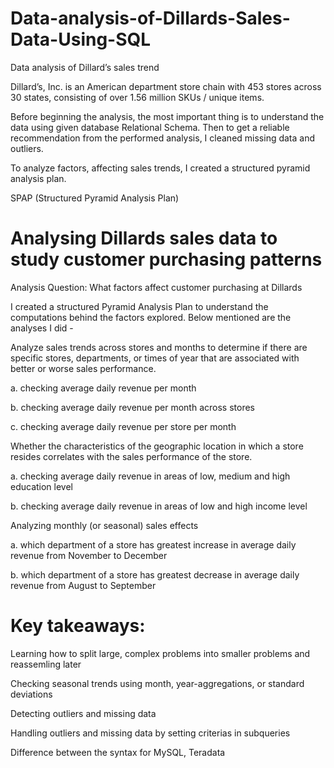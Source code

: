 # Data-analysis-of-Dillards-Sales-Data-Using-SQL

Data analysis of Dillard’s sales trend

Dillard’s, Inc. is an American department store chain with 453 stores across 30 states, consisting of over 1.56 million SKUs / unique items.

Before beginning the analysis, the most important thing is to understand the data using given database Relational Schema. Then to get a reliable recommendation from the performed analysis, I cleaned missing data and outliers.

To analyze factors, affecting sales trends, I created a structured pyramid analysis plan.

SPAP (Structured Pyramid Analysis Plan)

# Analysing Dillards sales data to study customer purchasing patterns


Analysis Question: What factors affect customer purchasing at Dillards

I created a structured Pyramid Analysis Plan to understand the computations behind the factors explored. Below mentioned are the analyses I did -

Analyze sales trends across stores and months to determine if there are specific stores, departments, or times of year that are associated with better or worse sales performance.

a. checking average daily revenue per month

b. checking average daily revenue per month across stores

c. checking average daily revenue per store per month

Whether the characteristics of the geographic location in which a store resides correlates with the sales performance of the store.

a. checking average daily revenue in areas of low, medium and high education level

b. checking average daily revenue in areas of low and high income level

Analyzing monthly (or seasonal) sales effects

a. which department of a store has greatest increase in average daily revenue from November to December

b. which department of a store has greatest decrease in average daily revenue from August to September



# Key takeaways:

Learning how to split large, complex problems into smaller problems and reassemling later

Checking seasonal trends using month, year-aggregations, or standard deviations

Detecting outliers and missing data

Handling outliers and missing data by setting criterias in subqueries

Difference between the syntax for MySQL, Teradata
